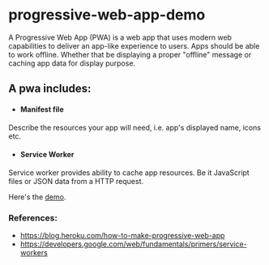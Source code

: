 # progressive-web-app-demo
A Progressive Web App (PWA) is a web app that uses modern web capabilities to deliver an app-like experience to users. Apps should be able to work offline. Whether that be displaying a proper "offline" message or caching app data for display purpose.

## A pwa includes:
- #### Manifest file
Describe the resources your app will need, i.e. app's displayed name, icons etc.

- #### Service Worker
Service worker provides ability to cache app resources. Be it JavaScript files or JSON data from a HTTP request.


Here's the [demo](https://jinnrw.github.io/progressive-web-app-demo/).

### References:
- https://blog.heroku.com/how-to-make-progressive-web-app
- https://developers.google.com/web/fundamentals/primers/service-workers
